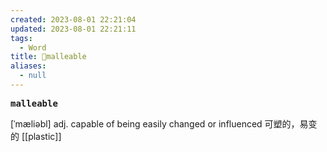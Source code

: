 ```yaml
---
created: 2023-08-01 22:21:04
updated: 2023-08-01 22:21:11
tags:
  - Word
title: 📖malleable
aliases:
  - null
---
```


<pre><strong>malleable</strong></pre>
[ˈmæliəbl]
adj. capable of being easily changed or influenced 可塑的，易变的
[[plastic]]
